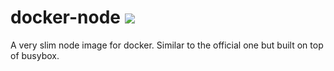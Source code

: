 # docker-node [![](https://circleci.com/gh/urbanmassage/docker-node.svg?style=svg)](https://circleci.com/gh/urbanmassage/docker-node)

A very slim node image for docker. Similar to the official one but built on top of busybox.
